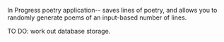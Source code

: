 In Progress poetry application-- saves lines of poetry, and allows you to randomly generate poems of an input-based number of lines. 

TO DO: work out database storage. 
